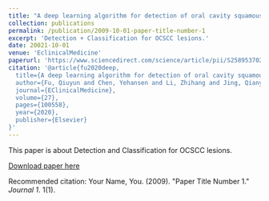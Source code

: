 ```yaml
---
title: "A deep learning algorithm for detection of oral cavity squamous cell carcinoma from photographic images: A retrospective study"
collection: publications
permalink: /publication/2009-10-01-paper-title-number-1
excerpt: 'Detection + Classification for OCSCC lesions.'
date: 20021-10-01
venue: 'EclinicalMedicine'
paperurl: 'https://www.sciencedirect.com/science/article/pii/S2589537020303023'
citation: '@article{fu2020deep,
  title={A deep learning algorithm for detection of oral cavity squamous cell carcinoma from photographic images: A retrospective study},
  author={Fu, Qiuyun and Chen, Yehansen and Li, Zhihang and Jing, Qianyan and Hu, Chuanyu and Liu, Han and Bao, Jiahao and Hong, Yuming and Shi, Ting and Li, Kaixiong and others},
  journal={EClinicalMedicine},
  volume={27},
  pages={100558},
  year={2020},
  publisher={Elsevier}
}'
---
```

This paper is about Detection and Classification for OCSCC lesions.

[Download paper here](https://www.sciencedirect.com/sdfe/reader/pii/S2589537020303023/pdf)

Recommended citation: Your Name, You. (2009). "Paper Title Number 1." <i>Journal 1</i>. 1(1).
